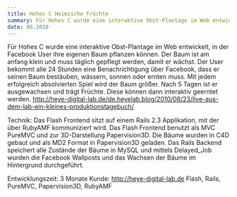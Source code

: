 ```yaml
---
title: Hohes C Heimische Früchte
summary: Für Hohes C wurde eine interaktive Obst-Plantage im Web entwickelt, in der Facebook User ihre eigenen Baum pflanzen können.
date: 06.2010
---
```


Für Hohes C wurde eine interaktive Obst-Plantage im Web entwickelt, in der Facebook User ihre eigenen Baum pflanzen können. Der Baum ist am anfang klein und muss täglich gepflegt werden, damit er wächst. Der User bekommt alle 24 Stunden eine Benachrichtigung über Facebook, dass er seinen Baum bestäuben, wässern, sonnen oder ernten muss. Mit jedem erfolgreich absolvierten Spiel wird der Baum größer. Nach 5 Tagen ist er ausgewachsen und trägt Früchte. Diese können dann interaktiv geerntet werden. 
http://heye-digital-lab.de/de.heyelab.blog/2010/08/23/live-aus-dem-lab-ein-kleines-produktionstagebuch/

Technik: 
Das Flash Frontend sitzt auf einem Rails 2.3 Applikation, mit der über RubyAMF kommuniziert wird. Das Flash Frontend benutzt als MVC PureMVC und zur 3D-Darstellung Papervision3D. 
Die Bäume wurden in C4D gebaut und als MD2 Format in Papervision3D geladen.
Das Rails Backend speichert alle Zustände der Bäume in MySQL und mittels Delayed_Job wurden die Facebook Wallposts und das Wachsen der Bäume im Hintergrund durchgeführt.

Entwicklungszeit: 3 Monate
Kunde: http://heye-digital-lab.de
Flash, Rails, PureMVC, Papervision3D, RubyAMF
